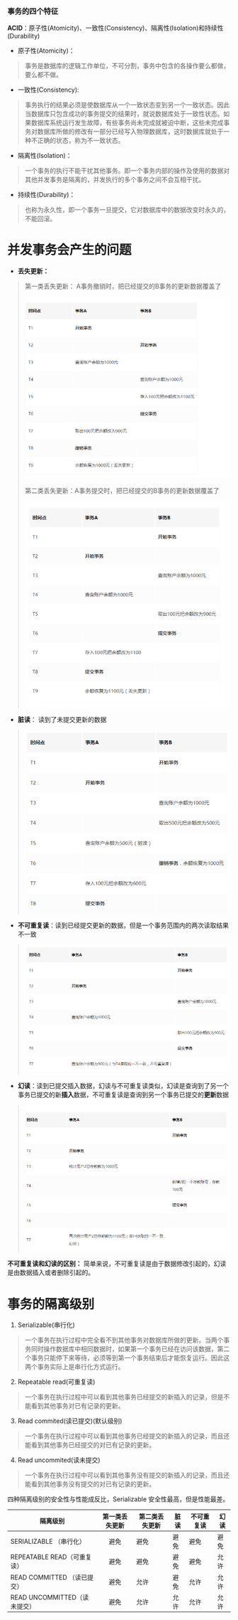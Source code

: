 ### 事务的四个特征

**ACID**：原子性(Atomicity)、一致性(Consistency)、隔离性(Isolation)和持续性(Durability)

- 原子性(Atomicity)：

> 事务是数据库的逻辑工作单位，不可分割，事务中包含的各操作要么都做，要么都不做。

- 一致性(Consistency):

> ​	事务执行的结果必须是使数据库从一个一致状态变到另一个一致状态。因此当数据库只包含成功的事务提交的结果时，就说数据库处于一致性状态。如果数据库系统运行发生故障，有些事务尚未完成就被迫中断，这些未完成事务对数据库所做的修改有一部分已经写入物理数据库，这时数据库就处于一种不正确的状态，称为不一致状态。

- 隔离性(Isolation)：

> ​	一个事务的执行不能干扰其他事务。即一个事务内部的操作及使用的数据对其他并发事务是隔离的，并发执行的多个事务之间不会互相干扰。

- 持续性(Durability)：

> 也称为永久性，即一个事务一旦提交，它对数据库中的数据改变时永久的，不能回滚。



# 并发事务会产生的问题

-  **丢失更新：**

>  第一类丢失更新： A事务撤销时，把已经提交的B事务的更新数据覆盖了
>
> ![img](./img/mysql-1.png)
>
> 第二类丢失更新：A事务提交时，把已经提交的B事务的更新数据覆盖了
>
> ![img](./img/mysql-2.png)

- **脏读**： 读到了未提交更新的数据

> ![img](./img/mysql-3.png)



- **不可重复读**：读到已经提交更新的数据，但是一个事务范围内的两次读取结果不一致

> ![img](./img/mysql-4.png)

- **幻读**：读到已提交插入数据，幻读与不可重复读类似，幻读是查询到了另一个事务已提交的新**插入**数据，不可重复读是查询到另一个事务已提交的**更新**数据

> ![img](./img/mysql-5.png)



**不可重复读和幻读的区别：** 简单来说，不可重复读是由于数据修改引起的，幻读是由数据插入或者删除引起的。



# 事务的隔离级别

1. Serializable(串行化) 

>  一个事务在执行过程中完全看不到其他事务对数据库所做的更新。当两个事务同时操作数据库中相同数据时，如果第一个事务已经在访问该数据，第二个事务只能停下来等待，必须等到第一个事务结束后才能恢复运行。因此这两个事务实际上是串行化方式运行。

2. Repeatable read(可重复读) 

>  一个事务在执行过程中可以看到其他事务已经提交的新插入的记录，但是不能看到其他事务对已有记录的更新。

3. Read commited(读已提交)(默认级别) 

> 一个事务在执行过程中可以看到其他事务已经提交的新插入的记录，而且还能看到其他事务已经提交的对已有记录的更新。

4. Read uncommited(读未提交) 

>  一个事务在执行过程中可以看到其他事务没有提交的新插入的记录，而且还能看到其他事务没有提交的对已有记录的更新。

四种隔离级别的安全性与性能成反比，Serializable 安全性最高，但是性能最差。

| 隔离级别                     | 第一类丢失更新 | 第二类丢失更新 | 脏读 | 不可重复读 | 幻读 |
| ---------------------------- | :------------: | -------------- | ---- | ---------- | ---- |
| SERIALIZABLE （串行化）      |      避免      | 避免           | 避免 | 避免       | 避免 |
| REPEATABLE READ（可重复读）  |      避免      | 避免           | 避免 | 避免       | 允许 |
| READ COMMITTED （读已提交）  |      避免      | 允许           | 避免 | 允许       | 允许 |
| READ UNCOMMITTED（读未提交） |      避免      | 允许           | 允许 | 允许       | 允许 |